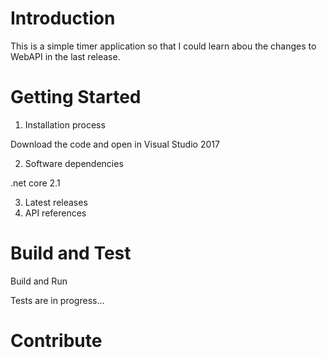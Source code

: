 # Introduction
This is a simple timer application so that I could learn abou the changes to WebAPI in the last release.

# Getting Started
1.	Installation process

Download the code and open in Visual Studio 2017

2.	Software dependencies

.net core 2.1

3.	Latest releases
4.	API references

# Build and Test
Build and Run

Tests are in progress...

# Contribute
